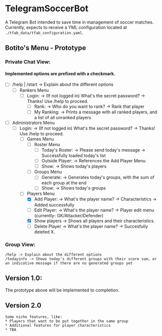 # TelegramSoccerBot
A Telegram Bot intended to save time in management of soccer matches.
Currently, expects to receive a YML configuration located at `./tfab_data/tfab_configuration.yaml`.

## Botito's Menu - Prototype
### Private Chat View:
#### Implemented options are prefixed with a checkmark.
- [ ] /help | /start -> Explain about the different options
  - [ ] Rankers Menu
    - [ ] Login: -> (If not logged in) What's the secret password? -> Thanks! Use /help to proceed.
      - [ ] Rank: -> Who do you want to rank? -> Rank that player
      - [ ] My Ranking: -> Prints a message with all ranked players, and a list of all unranked players
- [ ] Administrators Menu
     - [ ] Login: -> (If not logged in) What's the secret password? -> Thanks! Use /help to proceed.
       - [ ]  Games Menu
           - [ ]  Roster Menu
               - [ ] Today's Roster: -> Please send today's message -> Successfully loaded today's list
               - [ ] Outside Player: -> References the Add Player Menu 
               - [ ] Show: -> Shows today's players
           - [ ]  Groups Menu
               - [ ] Generate: -> Generates today's groups, with the sum of each group at the end
               - [ ] Show: -> Shows today's groups
       - [ ]  Players Menu
           - [X] Add Player: -> What's the player name? -> Characteristics -> Added successfully
           - [ ] Edit Player: -> What's the player name? -> Player edit menu (currently- GK/Attacker/Defender)
           - [X] Show players -> Shows all players and their characteristics.
           - [ ] Delete Player -> What's the player name? -> Succesfully deleted X.

### Group View:
    /help -> Explain about the different options
    /todayinfo -> Shows today's different groups with their score sum, or an indicative message if there are no generated groups yet

##  Version 1.0:
The prototype above will be implemented to completion.

## Version 2.0
    Some niche features, like:
    * Players that want to be put together in the same group
    * Additional features for player characteristics
    * TBA